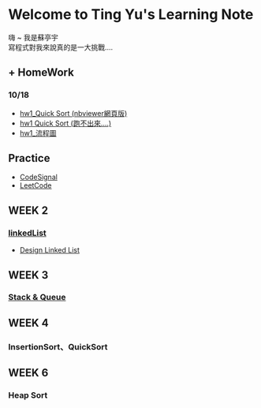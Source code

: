 # Welcome to Ting Yu's Learning Note
嗨 ~ 我是蘇亭宇         
寫程式對我來說真的是一大挑戰....

## + HomeWork
### 10/18
 * [hw1_Quick Sort (nbviewer網頁版)](https://nbviewer.jupyter.org/github/stopraining/LearningNote/blob/master/HomeWork/hw1_Quick%20Sort.ipynb)
 * [hw1 Quick Sort (跑不出來....)](https://github.com/stopraining/LearningNote/blob/master/HomeWork/hw1_Quick%20Sort.ipynb)
 * [hw1_流程圖](https://github.com/stopraining/LearningNote/blob/master/pic/quick%20sort%20.jpeg)

## Practice 
  * [CodeSignal](https://github.com/stopraining/LearningNote/tree/master/CodeSignal)
  * [LeetCode](https://github.com/stopraining/LearningNote/tree/master/LeetCode)

## WEEK 2
### [linkedList](https://github.com/stopraining/LearningNote/blob/master/intro/Linked%20List.md)
  * [Design Linked List](https://github.com/stopraining/LearningNote/blob/master/LeetCode/707Design%20Linked%20List.py)
 
## WEEK 3
### [Stack & Queue](https://github.com/stopraining/LearningNote/blob/master/intro/Stack%20%26%20Queue.md)
## WEEK 4
### InsertionSort、QuickSort
## WEEK 6
### Heap Sort
  
